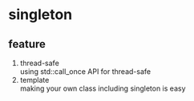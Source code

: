 # singleton 

## feature
1. thread-safe   
using std::call_once API for thread-safe
2. template   
making your own class including singleton is easy



